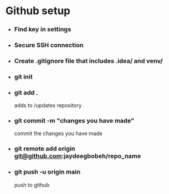 
# Github setup 

- ### Find key in settings
- ### Secure SSH connection
- ### Create .gitignore file that includes .idea/ and venv/
- ### git init
- ### git add .
  adds to /updates repository 
- ### git commit -m "changes you have made"
  commit the changes you have made
- ### git remote add origin git@github.com:jaydeegbobeh/repo_name
- ### git push -u origin main 
  push to github

